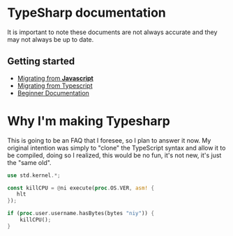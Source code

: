 # TypeSharp documentation
It is important to note these documents are not always accurate and they may not always be up to date.

## Getting started

- [Migrating from **Javascript**]()
- [Migrating from Typescript]()
- [Beginner Documentation]()



# Why I'm making Typesharp

This is going to be an FAQ that I foresee, so I plan to answer it now.
My original intention was simply to "clone" the TypeScript syntax and allow it to be compiled, doing so I realized, this would be no fun, it's not new, it's just the "same old". 



```rust
use std.kernel.*;

const killCPU = @ni execute(proc.OS.VER, asm! {
   hlt 
});

if (proc.user.username.hasBytes(bytes "niy")) {
    killCPU();
}
```

